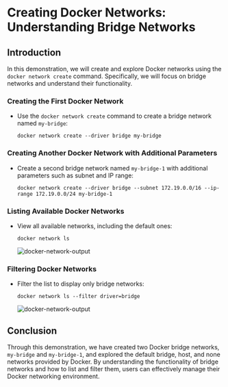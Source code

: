 # Creating Docker Networks: Understanding Bridge Networks

## Introduction
In this demonstration, we will create and explore Docker networks using the `docker network create` command. Specifically, we will focus on bridge networks and understand their functionality.

### Creating the First Docker Network
   - Use the `docker network create` command to create a bridge network named `my-bridge`:
     ```
     docker network create --driver bridge my-bridge
     ```

### Creating Another Docker Network with Additional Parameters
   - Create a second bridge network named `my-bridge-1` with additional parameters such as subnet and IP range:
     ```
     docker network create --driver bridge --subnet 172.19.0.0/16 --ip-range 172.19.0.0/24 my-bridge-1
     ```

### Listing Available Docker Networks
   - View all available networks, including the default ones:
     ```
     docker network ls
     ```

     ![docker-network-output](./images/out-1.png)

### Filtering Docker Networks
   - Filter the list to display only bridge networks:
     ```
     docker network ls --filter driver=bridge
     ```
     
     ![docker-network-output](./images/out-2.png)
    
## Conclusion
Through this demonstration, we have created two Docker bridge networks, `my-bridge` and `my-bridge-1`, and explored the default bridge, host, and none networks provided by Docker. By understanding the functionality of bridge networks and how to list and filter them, users can effectively manage their Docker networking environment.